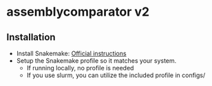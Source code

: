 # assemblycomparator v2

## Installation

 * Install Snakemake: [Official instructions](https://snakemake.readthedocs.io/en/stable/getting_started/installation.html)
 * Setup the Snakemake profile so it matches your system. 
   * If running locally, no profile is needed
   * If you use slurm, you can utilize the included profile in configs/

